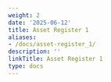 ```yaml
---
weight: 2
date: '2025-06-12'
title: Asset Register 1
aliases:
- /docs/asset-register_1/
description: ''
linkTitle: Asset Register 1
type: docs
---
```


